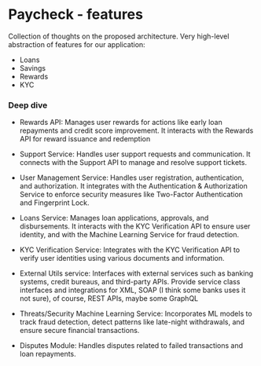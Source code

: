 # Paycheck - features

Collection of thoughts on the proposed architecture. Very high-level abstraction
of features for our application:

- Loans
- Savings
- Rewards
- KYC

### Deep dive

- Rewards API:
    Manages user rewards for actions like early loan repayments and credit score improvement. 
    It interacts with the Rewards API for reward issuance and redemption

- Support Service: 
    Handles user support requests and communication. It connects with the Support API to manage and resolve support tickets.

- User Management Service: 
    Handles user registration, authentication, and authorization. It integrates with the Authentication
    & Authorization Service to enforce security measures like Two-Factor Authentication and Fingerprint Lock.

- Loans Service: 
    Manages loan applications, approvals, and disbursements. It interacts with the KYC Verification API
    to ensure user identity, and with the Machine Learning Service for fraud detection.

- KYC Verification Service:
    Integrates with the KYC Verification API to verify user identities using various documents and information.

- External Utils service:
    Interfaces with external services such as banking systems, credit bureaus, and third-party APIs.
    Provide service class interfaces and integrations for XML, SOAP (I think some banks uses it not sure), of course, REST APIs, maybe some GraphQL

- Threats/Security Machine Learning Service:
    Incorporates ML models to track fraud detection, detect patterns like late-night withdrawals, and ensure secure financial transactions.

- Disputes Module:
    Handles disputes related to failed transactions and loan repayments.
